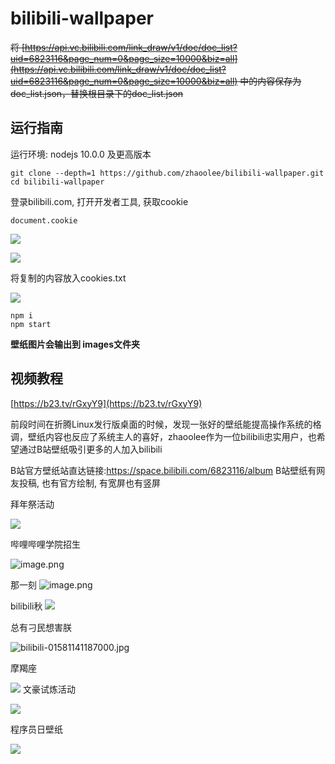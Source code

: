 # bilibili-wallpaper



~~将 [https://api.vc.bilibili.com/link_draw/v1/doc/doc_list?uid=6823116&page_num=0&page_size=10000&biz=all](https://api.vc.bilibili.com/link_draw/v1/doc/doc_list?uid=6823116&page_num=0&page_size=10000&biz=all) 中的内容保存为 doc_list.json，替换根目录下的doc_list.json~~


## 运行指南



运行环境: nodejs 10.0.0 及更高版本

```
git clone --depth=1 https://github.com/zhaoolee/bilibili-wallpaper.git
cd bilibili-wallpaper
```

登录bilibili.com, 打开开发者工具, 获取cookie 

```
document.cookie
```

![](https://raw.githubusercontent.com/zhaoolee/bilibili-wallpaper/master/README/1659956265565Jc40ZWXA.png)

![](https://raw.githubusercontent.com/zhaoolee/bilibili-wallpaper/master/README/1659956268728pSDGb5sN.png)

将复制的内容放入cookies.txt

![](https://raw.githubusercontent.com/zhaoolee/bilibili-wallpaper/master/README/1659956271921wJNiFT2e.png)

```
npm i
npm start
```

**壁纸图片会输出到 images文件夹**


## 视频教程

[https://b23.tv/rGxyY9](https://b23.tv/rGxyY9)


前段时间在折腾Linux发行版桌面的时候，发现一张好的壁纸能提高操作系统的格调，壁纸内容也反应了系统主人的喜好，zhaoolee作为一位bilibili忠实用户，也希望通过B站壁纸吸引更多的人加入bilibili

B站官方壁纸站直达链接:https://space.bilibili.com/6823116/album
B站壁纸有网友投稿, 也有官方绘制, 有宽屏也有竖屏

拜年祭活动

![](https://raw.githubusercontent.com/zhaoolee/bilibili-wallpaper/master/README/16102763337658x4b7HzB.jpg)

 哔哩哔哩学院招生

![image.png](https://raw.githubusercontent.com/zhaoolee/bilibili-wallpaper/master/README/1610276333958znGADbPm.png)

那一刻
![image.png](https://raw.githubusercontent.com/zhaoolee/bilibili-wallpaper/master/README/1610276338780CD6RTAJj.png)


bilibili秋
![](https://raw.githubusercontent.com/zhaoolee/bilibili-wallpaper/master/README/16102763402281z5wW1Tp.png)

总有刁民想害朕


![bilibili-01581141187000.jpg](https://raw.githubusercontent.com/zhaoolee/bilibili-wallpaper/master/README/1610276342704bt1pfHcH.jpg)

摩羯座

![](https://raw.githubusercontent.com/zhaoolee/bilibili-wallpaper/master/README/1610276373515K5ZYC4fb.png)
文豪试炼活动

![](https://raw.githubusercontent.com/zhaoolee/bilibili-wallpaper/master/README/161027637717078xzGH4x.jpg)

程序员日壁纸

![](https://raw.githubusercontent.com/zhaoolee/bilibili-wallpaper/master/README/1610276377329iky2BfQr.png)
